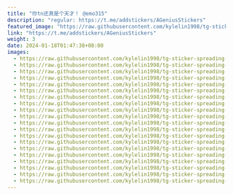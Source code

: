 ```yaml
---
title: "你tn还真是个天才！ @emo315"
description: "regular: https://t.me/addstickers/AGeniusStickers"
featured_image: "https://raw.githubusercontent.com/kylelin1998/tg-sticker-spreading-worldwide-images/main/img/7ca256ee-a4c7-417f-8c64-e4e296a83131.jpg"
link: "https://t.me/addstickers/AGeniusStickers"
weight: 3
date: 2024-01-18T01:47:38+08:00
images:
  - https://raw.githubusercontent.com/kylelin1998/tg-sticker-spreading-worldwide-images/main/img/7ca256ee-a4c7-417f-8c64-e4e296a83131.jpg
  - https://raw.githubusercontent.com/kylelin1998/tg-sticker-spreading-worldwide-images/main/img/ab64806a-4666-4d44-a131-7118a221b9d2.jpg
  - https://raw.githubusercontent.com/kylelin1998/tg-sticker-spreading-worldwide-images/main/img/88f57e08-5cf3-4a65-b592-163d57fef7dc.jpg
  - https://raw.githubusercontent.com/kylelin1998/tg-sticker-spreading-worldwide-images/main/img/0725067b-d1e9-4a78-b6ac-d0924d714f55.jpg
  - https://raw.githubusercontent.com/kylelin1998/tg-sticker-spreading-worldwide-images/main/img/d996ac7b-92a5-4c29-86c2-217575a6d6ed.jpg
  - https://raw.githubusercontent.com/kylelin1998/tg-sticker-spreading-worldwide-images/main/img/628723b8-8a56-4dea-9d85-fd4ebc7bca6b.jpg
  - https://raw.githubusercontent.com/kylelin1998/tg-sticker-spreading-worldwide-images/main/img/a1e8f674-d2be-4c9e-8dd7-9410d02672a6.jpg
  - https://raw.githubusercontent.com/kylelin1998/tg-sticker-spreading-worldwide-images/main/img/7bfeb5b5-7280-481c-8975-c7add0eb0b3a.jpg
  - https://raw.githubusercontent.com/kylelin1998/tg-sticker-spreading-worldwide-images/main/img/69c60257-3976-4070-83ff-bb8bc37fc336.jpg
  - https://raw.githubusercontent.com/kylelin1998/tg-sticker-spreading-worldwide-images/main/img/ad026c1e-6231-44b7-bd15-87c8dc96948a.jpg
  - https://raw.githubusercontent.com/kylelin1998/tg-sticker-spreading-worldwide-images/main/img/4dc0dcbd-ab7d-419a-8a5a-172b6523de91.jpg
  - https://raw.githubusercontent.com/kylelin1998/tg-sticker-spreading-worldwide-images/main/img/07c7f27c-4d03-47e7-baaf-68a651082e19.jpg
  - https://raw.githubusercontent.com/kylelin1998/tg-sticker-spreading-worldwide-images/main/img/fd4c22d7-6187-4a0e-b39b-e83239d04e77.jpg
  - https://raw.githubusercontent.com/kylelin1998/tg-sticker-spreading-worldwide-images/main/img/1d81f130-edd1-4a7d-81d6-6a0cf24b90d1.jpg
  - https://raw.githubusercontent.com/kylelin1998/tg-sticker-spreading-worldwide-images/main/img/08acc02b-4eef-4dcc-b7a5-a5d51e73f13b.jpg
  - https://raw.githubusercontent.com/kylelin1998/tg-sticker-spreading-worldwide-images/main/img/c307461c-de00-4cf6-92e4-ff29ad4a717e.jpg
  - https://raw.githubusercontent.com/kylelin1998/tg-sticker-spreading-worldwide-images/main/img/62698280-db5e-4bd8-98a1-ed3ab8f774fd.jpg
  - https://raw.githubusercontent.com/kylelin1998/tg-sticker-spreading-worldwide-images/main/img/b3f5b984-8fb2-4383-882a-db3f038b3ad5.jpg
  - https://raw.githubusercontent.com/kylelin1998/tg-sticker-spreading-worldwide-images/main/img/0fecd19f-cae9-427b-a194-2400db4d7676.jpg
  - https://raw.githubusercontent.com/kylelin1998/tg-sticker-spreading-worldwide-images/main/img/586c1d4f-526b-492c-b9ae-8c9c0eed5ed6.jpg
---
```

